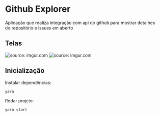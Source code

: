 # Github Explorer

Aplicação que realiza integração com api do github para mostrar detalhes do repositório e issues em aberto

## Telas

<img src="https://i.imgur.com/p6fVLX0.png" title="source: imgur.com" />
<img src="https://i.imgur.com/96iNqcv.png" title="source: imgur.com" />

## Inicialização

Instalar dependências:
```
yarn
```
Rodar projeto:
```
yarn start
```
